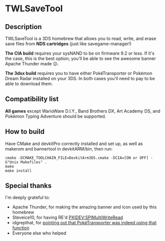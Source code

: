 # TWLSaveTool

## Description
TWLSaveTool is a 3DS homebrew that allows you to read, write, and erase save files from **NDS cartridges** (just like savegame-manager!)

**The CIA build** requires your sysNAND to be on firmware 9.2 or less. If it's the case, this is the best option; you'll be able to see the awesome banner Apache Thunder made :wink:.

**The 3dsx build** requires you to have either PokéTransporter or Pokémon Dream Radar installed on your 3DS. In both cases you'll need to pay to be able to download them.

## Compatibility list
**All games** except WarioWare D.I.Y., Band Brothers DX, Art Academy DS, and Pokémon Typing Adventure should be supported.

## How to build
Have CMake and devkitPro correctly installed and set up, as well as makerom and bannertool in devkitARM/bin, then run:
```
cmake -DCMAKE_TOOLCHAIN_FILE=DevkitArm3DS.cmake -DCIA=[ON or OFF] -G"Unix Makefiles" .
make
make install
``` 

## Special thanks
I'm deeply grateful to:

* Apache Thunder, for making the amazing banner and icon used by this homebrew
* Steveice10, for having RE'd [PXIDEV:SPIMultiWriteRead](https://www.3dbrew.org/wiki/PXIDEV:SPIMultiWriteRead)
* idgrepthat, for [pointing out that PokéTransporter was indeed using that function](https://github.com/TuxSH/TWLSaveTool/commit/388c9d86091d51d89363de80df5eaf44e0438dae#commitcomment-15494744)
* Everyone else who helped
